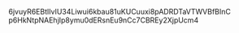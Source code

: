 6jvuyR6EBtlIvIU34Liwui6kbau81uKUCuuxi8pADRDTaVTWVBfBInC p6HkNtpNAEhjIp8ymu0dERsnEu9nCc7CBREy2XjpUcm4